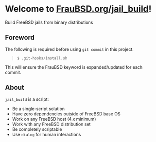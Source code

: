 [//]: # ($FrauBSD: jail_build/README.md 2019-01-24 11:28:22 -0800 freebsdfrau $)

# Welcome to [FrauBSD.org/jail\_build](https://fraubsd.org/jail_build)!

Build FreeBSD jails from binary distributions

## Foreword

The following is required before using `git commit` in this project.

> `$ .git-hooks/install.sh`

This will ensure the FrauBSD keyword is expanded/updated for each commit.

## About

`jail_build` is a script:

+ Be a single-script solution
+ Have zero dependencies outside of FreeBSD base OS
+ Work on any FreeBSD host (4.x minimum)
+ Work with any FreeBSD distribution set
+ Be completely scriptable
+ Use `dialog` for human interactions
